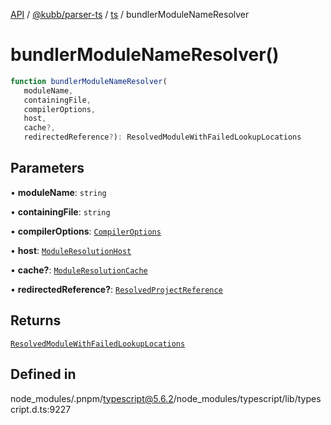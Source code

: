 [API](../../../../../packages.md) / [@kubb/parser-ts](../../../index.md) / [ts](../index.md) / bundlerModuleNameResolver

# bundlerModuleNameResolver()

```ts
function bundlerModuleNameResolver(
   moduleName, 
   containingFile, 
   compilerOptions, 
   host, 
   cache?, 
   redirectedReference?): ResolvedModuleWithFailedLookupLocations
```

## Parameters

• **moduleName**: `string`

• **containingFile**: `string`

• **compilerOptions**: [`CompilerOptions`](../interfaces/CompilerOptions.md)

• **host**: [`ModuleResolutionHost`](../interfaces/ModuleResolutionHost.md)

• **cache?**: [`ModuleResolutionCache`](../interfaces/ModuleResolutionCache.md)

• **redirectedReference?**: [`ResolvedProjectReference`](../interfaces/ResolvedProjectReference.md)

## Returns

[`ResolvedModuleWithFailedLookupLocations`](../interfaces/ResolvedModuleWithFailedLookupLocations.md)

## Defined in

node\_modules/.pnpm/typescript@5.6.2/node\_modules/typescript/lib/typescript.d.ts:9227
